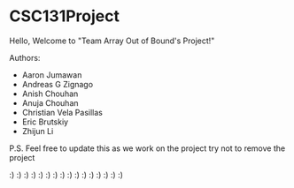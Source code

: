 # CSC131Project

Hello, Welcome to "Team Array Out of Bound's Project!"

Authors:
- Aaron Jumawan
- Andreas G Zignago
- Anish Chouhan
- Anuja Chouhan
- Christian Vela Pasillas
- Eric Brutskiy
- Zhijun Li

P.S. Feel free to update this as we work on the project try not to remove the project

:)  :)  :)   :)  :)   :)  :)   :)  :)   :)  :)   :)  :)  :)  :)  :)  
